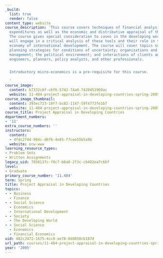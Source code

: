 ```yaml
---
_build:
  list: true
  render: false
content_type: website
course_description: 'This course covers techniques of financial analysis of investment
  expenditures as well as the economic and distributive appraisal of those projects.
  The course gives special consideration to cases in the developing world. Students
  will engage in a critical analysis of these tools and their role in the political
  economy of international development. The course will cover topics such as alternative
  planning strategies for conditions of uncertainty; organizations and project cycle
  management; the political environment; and interactions of clients and advisers,
  engineers, planners, policy analysts, and other professionals.


  Introductory micro-economics is a pre-requisite for this course.

  '
course_image:
  content: b7332c8f-c6f6-5742-74a0-7420451969ac
  website: 11-484-project-appraisal-in-developing-countries-spring-2005
course_image_thumbnail:
  content: 393ec723-10f7-bc02-1147-59f4773fe1b7
  website: 11-484-project-appraisal-in-developing-countries-spring-2005
course_title: Project Appraisal in Developing Countries
department_numbers:
- '11'
extra_course_numbers: ''
instructors:
  content:
  - 4fdc2f44-984c-d6f6-4e65-f7cee55b5a9b
  website: ocw-www
learning_resource_types:
- Problem Sets
- Written Assignments
legacy_uid: 7850137c-f0c7-b6a0-2f3c-cb402ea7c6bf
level:
- Graduate
primary_course_number: '11.484'
term: Spring
title: Project Appraisal in Developing Countries
topics:
- - Business
  - Finance
- - Social Science
  - Economics
  - International Development
- - Society
  - The Developing World
- - Social Science
  - Economics
  - Financial Economics
uid: 482c2472-1675-4cc8-ae78-0dd858cb187d
url_path: courses/11-484-project-appraisal-in-developing-countries-spring-2005
year: '2005'
---
```


